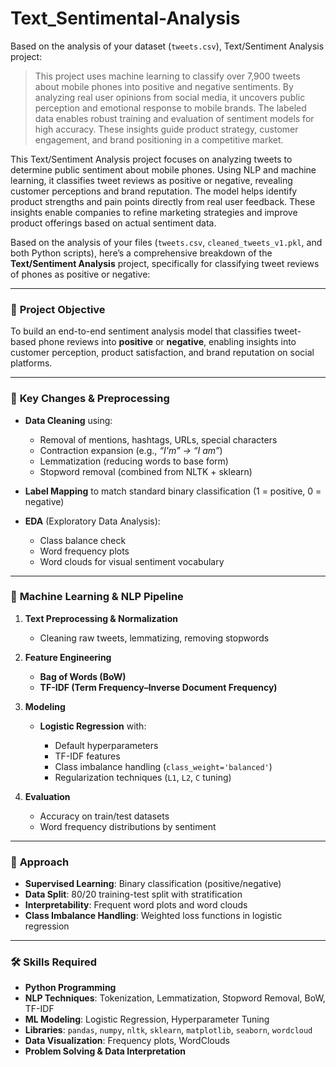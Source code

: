 # Text_Sentimental-Analysis

Based on the analysis of your dataset (`tweets.csv`), Text/Sentiment Analysis project:

> This project uses machine learning to classify over 7,900 tweets about mobile phones into positive and negative sentiments.
> By analyzing real user opinions from social media, it uncovers public perception and emotional response to mobile brands.
> The labeled data enables robust training and evaluation of sentiment models for high accuracy.
> These insights guide product strategy, customer engagement, and brand positioning in a competitive market.

This Text/Sentiment Analysis project focuses on analyzing tweets to determine public sentiment about mobile phones. Using NLP and machine learning, it classifies tweet reviews as positive or negative, revealing customer perceptions and brand reputation. The model helps identify product strengths and pain points directly from real user feedback. These insights enable companies to refine marketing strategies and improve product offerings based on actual sentiment data.


Based on the analysis of your files (`tweets.csv`, `cleaned_tweets_v1.pkl`, and both Python scripts), here’s a comprehensive breakdown of the **Text/Sentiment Analysis** project, specifically for classifying tweet reviews of phones as positive or negative:

---

### 🎯 **Project Objective**

To build an end-to-end sentiment analysis model that classifies tweet-based phone reviews into **positive** or **negative**, enabling insights into customer perception, product satisfaction, and brand reputation on social platforms.

---

### 🔄 **Key Changes & Preprocessing**

* **Data Cleaning** using:

  * Removal of mentions, hashtags, URLs, special characters
  * Contraction expansion (e.g., *“I'm” → “I am”*)
  * Lemmatization (reducing words to base form)
  * Stopword removal (combined from NLTK + sklearn)
* **Label Mapping** to match standard binary classification (1 = positive, 0 = negative)
* **EDA** (Exploratory Data Analysis):

  * Class balance check
  * Word frequency plots
  * Word clouds for visual sentiment vocabulary

---

### 🤖 **Machine Learning & NLP Pipeline**

1. **Text Preprocessing & Normalization**

   * Cleaning raw tweets, lemmatizing, removing stopwords
2. **Feature Engineering**

   * **Bag of Words (BoW)**
   * **TF-IDF (Term Frequency–Inverse Document Frequency)**
3. **Modeling**

   * **Logistic Regression** with:

     * Default hyperparameters
     * TF-IDF features
     * Class imbalance handling (`class_weight='balanced'`)
     * Regularization techniques (`L1`, `L2`, `C` tuning)
4. **Evaluation**

   * Accuracy on train/test datasets
   * Word frequency distributions by sentiment

---

### 📌 **Approach**

* **Supervised Learning**: Binary classification (positive/negative)
* **Data Split**: 80/20 training-test split with stratification
* **Interpretability**: Frequent word plots and word clouds
* **Class Imbalance Handling**: Weighted loss functions in logistic regression

---

### 🛠️ **Skills Required**

* **Python Programming**
* **NLP Techniques**: Tokenization, Lemmatization, Stopword Removal, BoW, TF-IDF
* **ML Modeling**: Logistic Regression, Hyperparameter Tuning
* **Libraries**: `pandas`, `numpy`, `nltk`, `sklearn`, `matplotlib`, `seaborn`, `wordcloud`
* **Data Visualization**: Frequency plots, WordClouds
* **Problem Solving & Data Interpretation**


